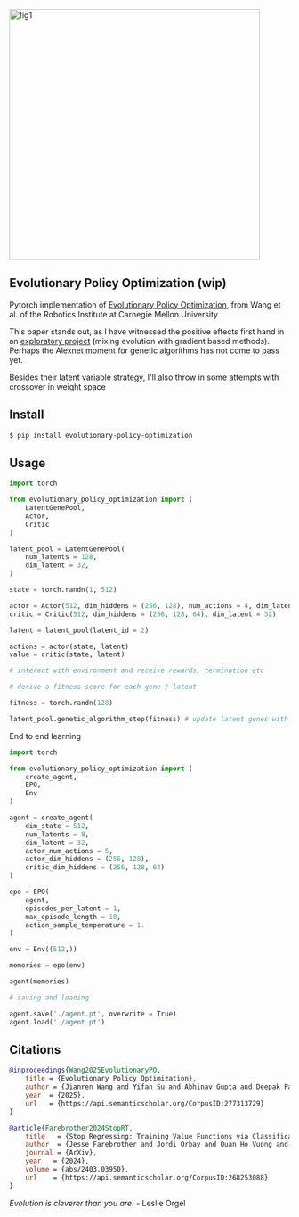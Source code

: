 <img width="450px" alt="fig1" src="https://github.com/user-attachments/assets/33bef569-e786-4f09-bdee-56bad7ea9e6d" />

## Evolutionary Policy Optimization (wip)

Pytorch implementation of [Evolutionary Policy Optimization](https://web3.arxiv.org/abs/2503.19037), from Wang et al. of the Robotics Institute at Carnegie Mellon University

This paper stands out, as I have witnessed the positive effects first hand in an [exploratory project](https://github.com/lucidrains/firefly-torch) (mixing evolution with gradient based methods). Perhaps the Alexnet moment for genetic algorithms has not come to pass yet.

Besides their latent variable strategy, I'll also throw in some attempts with crossover in weight space

## Install

```bash
$ pip install evolutionary-policy-optimization
```

## Usage

```python
import torch

from evolutionary_policy_optimization import (
    LatentGenePool,
    Actor,
    Critic
)

latent_pool = LatentGenePool(
    num_latents = 128,
    dim_latent = 32,
)

state = torch.randn(1, 512)

actor = Actor(512, dim_hiddens = (256, 128), num_actions = 4, dim_latent = 32)
critic = Critic(512, dim_hiddens = (256, 128, 64), dim_latent = 32)

latent = latent_pool(latent_id = 2)

actions = actor(state, latent)
value = critic(state, latent)

# interact with environment and receive rewards, termination etc

# derive a fitness score for each gene / latent

fitness = torch.randn(128)

latent_pool.genetic_algorithm_step(fitness) # update latent genes with genetic algorithm
```

End to end learning

```python
import torch

from evolutionary_policy_optimization import (
    create_agent,
    EPO,
    Env
)

agent = create_agent(
    dim_state = 512,
    num_latents = 8,
    dim_latent = 32,
    actor_num_actions = 5,
    actor_dim_hiddens = (256, 128),
    critic_dim_hiddens = (256, 128, 64)
)

epo = EPO(
    agent,
    episodes_per_latent = 1,
    max_episode_length = 10,
    action_sample_temperature = 1.
)

env = Env((512,))

memories = epo(env)

agent(memories)

# saving and loading

agent.save('./agent.pt', overwrite = True)
agent.load('./agent.pt')
```

## Citations

```bibtex
@inproceedings{Wang2025EvolutionaryPO,
    title = {Evolutionary Policy Optimization},
    author = {Jianren Wang and Yifan Su and Abhinav Gupta and Deepak Pathak},
    year  = {2025},
    url   = {https://api.semanticscholar.org/CorpusID:277313729}
}
```

```bibtex
@article{Farebrother2024StopRT,
    title   = {Stop Regressing: Training Value Functions via Classification for Scalable Deep RL},
    author  = {Jesse Farebrother and Jordi Orbay and Quan Ho Vuong and Adrien Ali Taiga and Yevgen Chebotar and Ted Xiao and Alex Irpan and Sergey Levine and Pablo Samuel Castro and Aleksandra Faust and Aviral Kumar and Rishabh Agarwal},
    journal = {ArXiv},
    year   = {2024},
    volume = {abs/2403.03950},
    url    = {https://api.semanticscholar.org/CorpusID:268253088}
}
```

*Evolution is cleverer than you are.* - Leslie Orgel
